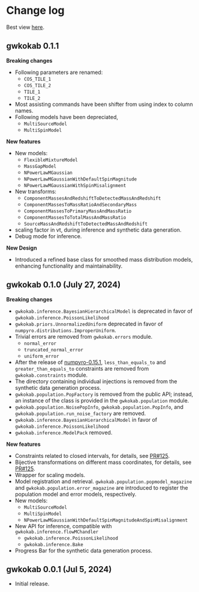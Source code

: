 # Change log

Best view [here](https://gwkokab.readthedocs.io/en/latest/changelog.html).

## gwkokab 0.1.1

**Breaking changes**

* Following parameters are renamed:
  * `COS_TILE_1`
  * `COS_TILE_2`
  * `TILE_1`
  * `TILE_2`
* Most assisting commands have been shifter from using index to column names.
* Following models have been depreciated,
  * `MultiSourceModel`
  * `MultiSpinModel`

**New features**

* New models:
  * `FlexibleMixtureModel`
  * `MassGapModel`
  * `NPowerLawMGaussian`
  * `NPowerLawMGaussianWithDefaultSpinMagnitude`
  * `NPowerLawMGaussianWithSpinMisalignment`
* New transforms:
  * `ComponentMassesAndRedshiftToDetectedMassAndRedshift`
  * `ComponentMassesToMassRatioAndSecondaryMass`
  * `ComponentMassesToPrimaryMassAndMassRatio`
  * `ComponentMassesToTotalMassAndMassRatio`
  * `SourceMassAndRedshiftToDetectedMassAndRedshift`
* scaling factor in vt, during inference and synthetic data generation.
* Debug mode for inference.

**New Design**

* Introduced a refined base class for smoothed mass distribution models, enhancing functionality and maintainability.

## gwkokab 0.1.0 (July 27, 2024)

**Breaking changes**

* `gwkokab.inference.BayesianHierarchicalModel` is deprecated in favor of `gwkokab.inference.PoissonLikelihood`
* `gwkokab.priors.UnnormalizedUniform` deprecated in favor of `numpyro.distributions.ImproperUniform`.
* Trivial errors are removed from `gwkokab.errors` module.
  * `normal_error`
  * `truncated_normal_error`
  * `uniform_error`
* After the release of [numpyro-0.15.1](https://github.com/pyro-ppl/numpyro/releases/tag/0.15.1), `less_than_equals_to` and `greater_than_equals_to` constraints are removed from `gwkokab.constraints` module.
* The directory containing individual injections is removed from the synthetic data generation process.
* `gwkokab.population.PopFactory` is removed from the public API; instead, an instance of the class is provided in the `gwkokab.population` module.
* `gwkokab.population.NoisePopInfo`, `gwkokab.population.PopInfo`, and `gwkokab.population.run_noise_factory` are removed.
* `gwkokab.inference.BayesianHierarchicalModel` in favor of `gwkokab.inference.PoissonLikelihood`
* `gwkokab.inference.ModelPack` removed.

**New features**

* Constraints related to closed intervals, for details, see [PR#125](https://github.com/gwkokab/gwkokab/pull/125).
* Bijective transformations on different mass coordinates, for details, see [PR#125](https://github.com/gwkokab/gwkokab/pull/125).
* Wrapper for scaling models.
* Model registration and retrieval. `gwkokab.population.popmodel_magazine` and `gwkokab.population.error_magazine` are introduced to register the population model and error models, respectively.
* New models:
  * `MultiSourceModel`
  * `MultiSpinModel`
  * `NPowerLawMGaussianWithDefaultSpinMagnitudeAndSpinMisalignment`
* New API for inference, compatible with `gwkokab.inference.flowMChandler`
  * `gwkokab.inference.PoissonLikelihood`
  * `gwkokab.inference.Bake`
* Progress Bar for the synthetic data generation process.
  
## gwkokab 0.0.1 (Jul 5, 2024)

* Initial release.

